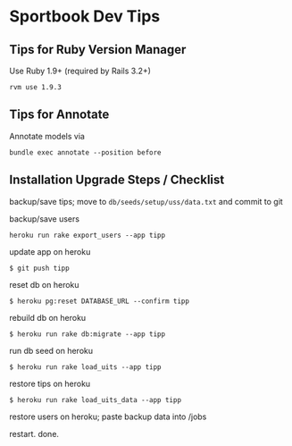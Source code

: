 # Sportbook Dev Tips


## Tips for Ruby Version Manager

Use Ruby 1.9+ (required by Rails 3.2+)

    rvm use 1.9.3

## Tips for Annotate

Annotate models via

    bundle exec annotate --position before



## Installation Upgrade Steps / Checklist


backup/save tips; move to `db/seeds/setup/uss/data.txt` and commit to git

backup/save users

    heroku run rake export_users --app tipp

update app on heroku

    $ git push tipp

reset db on heroku

    $ heroku pg:reset DATABASE_URL --confirm tipp

rebuild db on heroku

    $ heroku run rake db:migrate --app tipp

run db seed on heroku

    $ heroku run rake load_uits --app tipp

restore tips on heroku

    $ heroku run rake load_uits_data --app tipp

restore users on heroku; paste backup data into /jobs

restart. done.

